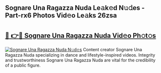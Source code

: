 ## Sognare Una Ragazza Nuda Le𝚊k𝚎d N𝚞𝚍es - Part-rx6 Photos Vid𝚎o Le𝚊ks 26zsa

# <h2><a href="http://fbft7ym.evod.top/?m=Sognare+Una+Ragazza+Nuda">🔗 👉🔴 Sognare Una Ragazza Nuda Vid𝚎o Ph𝚘t𝚘s</a></h2>

[![Sognare Una Ragazza Nuda N𝚞d𝚎s](https://i.imgur.com/8V9OHl7.gif)](http://fbft7ym.evod.top/?m=Sognare+Una+Ragazza+Nuda)
Content creator Sognare Una Ragazza Nuda specializing in dance and lifestyle-inspired videos. Integrity and trustworthiness Sognare Una Ragazza Nuda are vital for the credibility of a public figure. 
